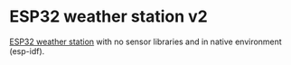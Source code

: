 # ESP32 weather station v2

[ESP32 weather station](https://github.com/maxr777/esp32-weather-station) with no sensor libraries and in native environment (esp-idf).
